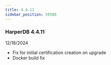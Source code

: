 ```yaml
---
title: 4.4.11
sidebar_position: 59588
---
```


### HarperDB 4.4.11

12/18/2024

- Fix for initial certification creation on upgrade
- Docker build fix
